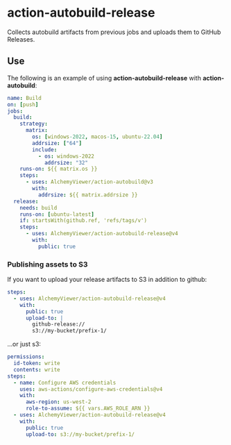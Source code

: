 # action-autobuild-release

Collects autobuild artifacts from previous jobs and uploads them to GitHub Releases.

## Use

The following is an example of using **action-autobuild-release** with
**action-autobuild**:

```yaml
name: Build
on: [push]
jobs:
  build:
    strategy:
      matrix:
        os: [windows-2022, macos-15, ubuntu-22.04]
        addrsize: ["64"]
        include:
          - os: windows-2022
            addrsize: "32"
    runs-on: ${{ matrix.os }}
    steps:
      - uses: AlchemyViewer/action-autobuild@v3
        with:
          addrsize: ${{ matrix.addrsize }}
  release:
    needs: build
    runs-on: [ubuntu-latest]
    if: startsWith(github.ref, 'refs/tags/v')
    steps:
      - uses: AlchemyViewer/action-autobuild-release@v4
        with:
          public: true
```

### Publishing assets to S3

If you want to upload your release artifacts to S3 in addition to github:

```yaml
steps:
  - uses: AlchemyViewer/action-autobuild-release@v4
    with:
      public: true
      upload-to: |
        github-release://
        s3://my-bucket/prefix-1/
```

...or just s3:

```yaml
permissions:
  id-token: write
  contents: write 
steps:
  - name: Configure AWS credentials
    uses: aws-actions/configure-aws-credentials@v4
    with:
      aws-region: us-west-2
      role-to-assume: ${{ vars.AWS_ROLE_ARN }}
  - uses: AlchemyViewer/action-autobuild-release@v4
    with:
      public: true
      upload-to: s3://my-bucket/prefix-1/
```
